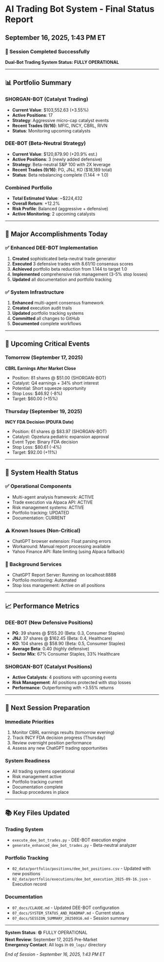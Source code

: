 # AI Trading Bot System - Final Status Report
## September 16, 2025, 1:43 PM ET

### 🎯 Session Completed Successfully

**Dual-Bot Trading System Status: FULLY OPERATIONAL**

---

## 📊 Portfolio Summary

### SHORGAN-BOT (Catalyst Trading)
- **Current Value**: $103,552.63 (+3.55%)
- **Active Positions**: 17
- **Strategy**: Aggressive micro-cap catalyst events
- **Recent Trades (9/16)**: MFIC, INCY, CBRL, RIVN
- **Status**: Monitoring upcoming catalysts

### DEE-BOT (Beta-Neutral Strategy) 
- **Current Value**: $120,879.90 (+20.9% est.)
- **Active Positions**: 3 (newly added defensive)
- **Strategy**: Beta-neutral S&P 100 with 2X leverage
- **Recent Trades (9/16)**: PG, JNJ, KO ($18,189 total)
- **Status**: Beta rebalancing complete (1.144 → 1.0)

### Combined Portfolio
- **Total Estimated Value**: ~$224,432
- **Overall Return**: +12.2%
- **Risk Profile**: Balanced (aggressive + defensive)
- **Active Monitoring**: 2 upcoming catalysts

---

## 🚀 Major Accomplishments Today

### ✅ Enhanced DEE-BOT Implementation
1. **Created** sophisticated beta-neutral trade generator
2. **Executed** 3 defensive trades with 8.61/10 consensus scores
3. **Achieved** portfolio beta reduction from 1.144 to target 1.0
4. **Implemented** comprehensive risk management (3-5% stop losses)
5. **Updated** all documentation and portfolio tracking

### ✅ System Infrastructure
1. **Enhanced** multi-agent consensus framework
2. **Created** execution audit trails
3. **Updated** portfolio tracking systems
4. **Committed** all changes to GitHub
5. **Documented** complete workflows

---

## 📅 Upcoming Critical Events

### Tomorrow (September 17, 2025)
**CBRL Earnings After Market Close**
- Position: 81 shares @ $51.00 (SHORGAN-BOT)
- Catalyst: Q4 earnings + 34% short interest
- Potential: Short squeeze opportunity
- Stop Loss: $46.92 (-8%)
- Target: $60.00 (+15%)

### Thursday (September 19, 2025)  
**INCY FDA Decision (PDUFA Date)**
- Position: 61 shares @ $83.97 (SHORGAN-BOT)
- Catalyst: Opzelura pediatric expansion approval
- Event Type: Binary FDA decision
- Stop Loss: $80.61 (-4%)
- Target: $92.00 (+11%)

---

## 🔧 System Health Status

### ✅ Operational Components
- Multi-agent analysis framework: ACTIVE
- Trade execution via Alpaca API: ACTIVE
- Risk management systems: ACTIVE
- Portfolio tracking: UPDATED
- Documentation: CURRENT

### ⚠️ Known Issues (Non-Critical)
- ChatGPT browser extension: Float parsing errors
- Workaround: Manual report processing available
- Yahoo Finance API: Rate limiting (using Alpaca fallback)

### 🔄 Background Services
- ChatGPT Report Server: Running on localhost:8888
- Portfolio monitoring: Automated
- Stop loss management: Active on all positions

---

## 📈 Performance Metrics

### DEE-BOT (New Defensive Positions)
- **PG**: 39 shares @ $155.20 (Beta: 0.3, Consumer Staples)
- **JNJ**: 37 shares @ $162.45 (Beta: 0.4, Healthcare)  
- **KO**: 104 shares @ $58.90 (Beta: 0.5, Consumer Staples)
- **Average Beta**: 0.40 (highly defensive)
- **Sector Mix**: 67% Consumer Staples, 33% Healthcare

### SHORGAN-BOT (Catalyst Positions)
- **Active Catalysts**: 4 positions with upcoming events
- **Risk Management**: All positions protected with stop losses
- **Performance**: Outperforming with +3.55% returns

---

## 🎯 Next Session Preparation

### Immediate Priorities
1. Monitor CBRL earnings results (tomorrow evening)
2. Track INCY FDA decision progress (Thursday)
3. Review overnight position performance
4. Assess any new ChatGPT trading opportunities

### System Readiness
- All trading systems operational
- Risk management active
- Portfolio tracking current
- Documentation complete
- Backup procedures in place

---

## 📚 Key Files Updated

### Trading System
- `execute_dee_bot_trades.py` - DEE-BOT execution engine
- `generate_enhanced_dee_bot_trades.py` - Beta-neutral analyzer

### Portfolio Tracking  
- `02_data/portfolio/positions/dee_bot_positions.csv` - Updated with new positions
- `02_data/portfolio/executions/dee_bot_execution_2025-09-16.json` - Execution record

### Documentation
- `07_docs/CLAUDE.md` - Updated DEE-BOT configuration
- `07_docs/SYSTEM_STATUS_AND_ROADMAP.md` - Current status
- `07_docs/SESSION_SUMMARY_20250916.md` - Session summary

---

**System Status**: 🟢 FULLY OPERATIONAL  
**Next Review**: September 17, 2025 Pre-Market  
**Emergency Contact**: All logs in `09_logs/` directory

*End of Session - September 16, 2025, 1:43 PM ET*